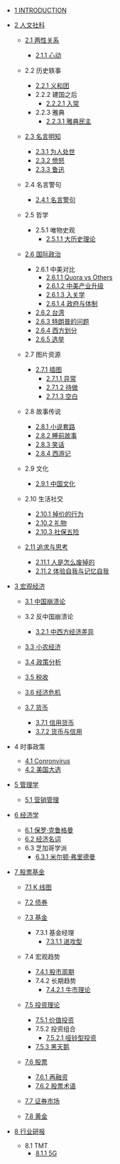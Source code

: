   - [1 INTRODUCTION](/INTRODUCTION.md)
  - [2 人文社科](/人文社科/README.md)
    - [2.1 两性关系](/人文社科/两性关系/README.md)
      - [2.1.1 心动](/人文社科/两性关系/心动.md)
    - 2.2 历史轶事
      - [2.2.1 义和团](/人文社科/历史轶事/义和团.md)
      - 2.2.2 建国之后
        - [2.2.2.1 入常](/人文社科/历史轶事/建国之后/入常.md)
      - 2.2.3 雅典
        - [2.2.3.1 雅典民主](/人文社科/历史轶事/雅典/雅典民主.md)
    - [2.3 名言明知](/人文社科/名言明知/README.md)
      - [2.3.1 为人处世](/人文社科/名言明知/为人处世.md)
      - [2.3.2 愤怒](/人文社科/名言明知/愤怒.md)
      - [2.3.3 鲁迅](/人文社科/名言明知/鲁迅.md)
    - 2.4 名言警句
      - [2.4.1 名言警句](/人文社科/名言警句/名言警句.md)
    - 2.5 哲学
      - 2.5.1 唯物史观
        - [2.5.1.1 大历史理论](/人文社科/哲学/唯物史观/大历史理论.md)
    - [2.6 国际政治](/人文社科/国际政治/README.md)
      - 2.6.1 中美对比
        - [2.6.1.1 Quora vs Others](/人文社科/国际政治/中美对比/Quora%20vs%20Others.md)
        - [2.6.1.2 中美产业升级](/人文社科/国际政治/中美对比/中美产业升级.md)
        - [2.6.1.3 入关学](/人文社科/国际政治/中美对比/入关学.md)
        - [2.6.1.4 政府与体制](/人文社科/国际政治/中美对比/政府与体制.md)
      - [2.6.2 台湾](/人文社科/国际政治/台湾.md)
      - [2.6.3 特朗普的问题](/人文社科/国际政治/特朗普的问题.md)
      - [2.6.4 西方划分](/人文社科/国际政治/西方划分.md)
      - [2.6.5 选举](/人文社科/国际政治/选举/README.md)
        
    - 2.7 图片资源
      - [2.7.1 插图](/人文社科/图片资源/插图/README.md)
        - [2.7.1.1 异常](/人文社科/图片资源/插图/异常.md)
        - [2.7.1.2 待做](/人文社科/图片资源/插图/待做.md)
        - [2.7.1.3 空白](/人文社科/图片资源/插图/空白.md)
    - 2.8 故事传说
      - [2.8.1 小说套路](/人文社科/故事传说/小说套路.md)
      - [2.8.2 睡前故事](/人文社科/故事传说/睡前故事.md)
      - [2.8.3 笑话](/人文社科/故事传说/笑话.md)
      - [2.8.4 西游记](/人文社科/故事传说/西游记/README.md)
        
    - 2.9 文化
      - [2.9.1 中国文化](/人文社科/文化/中国文化.md)
    - 2.10 生活社交
      - [2.10.1 掉价的行为](/人文社科/生活社交/掉价的行为.md)
      - [2.10.2 礼物](/人文社科/生活社交/礼物.md)
      - [2.10.3 社保五险](/人文社科/生活社交/社保五险.md)
    - [2.11 追求与思考](/人文社科/追求与思考/README.md)
      - [2.11.1 人是怎么废掉的](/人文社科/追求与思考/人是怎么废掉的.md)
      - [2.11.2 体验自我与记忆自我](/人文社科/追求与思考/体验自我与记忆自我.md)
  - [3 宏观经济](/宏观经济/README.md)
    - [3.1 中国崩溃论](/宏观经济/中国崩溃论/README.md)
      
    - 3.2 反中国崩溃论
      - [3.2.1 中西方经济差异](/宏观经济/反中国崩溃论/中西方经济差异.md)
    - [3.3 小农经济](/宏观经济/小农经济/README.md)
      
    - [3.4 政策分析](/宏观经济/政策分析/README.md)
      
    - [3.5 税收](/宏观经济/税收/README.md)
      
    - [3.6 经济危机](/宏观经济/经济危机/README.md)
      
    - [3.7 货币](/宏观经济/货币/README.md)
      - [3.7.1 信用货币](/宏观经济/货币/信用货币.md)
      - [3.7.2 货币与信用](/宏观经济/货币/货币与信用.md)
  - 4 时事政策
    - [4.1 Conronvirus](/时事政策/Conronvirus.md)
    - [4.2 美国大选](/时事政策/美国大选.md)
  - [5 管理学](/管理学/README.md)
    - [5.1 营销管理](/管理学/营销管理.md)
  - [6 经济学](/经济学/README.md)
    - [6.1 保罗·克鲁格曼](/经济学/保罗·克鲁格曼.md)
    - [6.2 经济名词](/经济学/经济名词.md)
    - 6.3 芝加哥学派
      - [6.3.1 米尔顿·弗里德曼](/经济学/芝加哥学派/米尔顿·弗里德曼.md)
  - [7 股票基金](/股票基金/README.md)
    - [7.1 K 线图](/股票基金/K%20线图/README.md)
      
    - [7.2 债券](/股票基金/债券/README.md)
      
    - [7.3 基金](/股票基金/基金/README.md)
      - 7.3.1 基金经理
        - [7.3.1.1 进攻型](/股票基金/基金/基金经理/进攻型.md)
    - 7.4 宏观趋势
      - [7.4.1 股市周期](/股票基金/宏观趋势/股市周期.md)
      - 7.4.2 长期趋势
        - [7.4.2.1 牛市理论](/股票基金/宏观趋势/长期趋势/牛市理论.md)
    - [7.5 投资理论](/股票基金/投资理论/README.md)
      - [7.5.1 价值投资](/股票基金/投资理论/价值投资.md)
      - 7.5.2 投资组合
        - [7.5.2.1 哑铃型投资](/股票基金/投资理论/投资组合/哑铃型投资.md)
      - [7.5.3 黑天鹅](/股票基金/投资理论/黑天鹅.md)
    - [7.6 股票](/股票基金/股票/README.md)
      - [7.6.1 再融资](/股票基金/股票/再融资.md)
      - [7.6.2 股票术语](/股票基金/股票/股票术语.md)
    - [7.7 证券市场](/股票基金/证券市场/README.md)
      
    - [7.8 黄金](/股票基金/黄金/README.md)
      
  - [8 行业研报](/行业研报/README.md)
    - 8.1 TMT
      - [8.1.1 5G](/行业研报/TMT/5G/README.md)
        